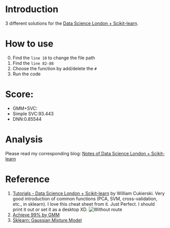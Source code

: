 # Introduction
3 different solutions for the [Data Science London + Scikit-learn](https://www.kaggle.com/c/data-science-london-scikit-learn).

# How to use
0. Find the `line 10` to change the file path
1. Find the `line 82-88`
2. Choose the function by add/delete the `#`
3. Run the code

# Score:
- GMM+SVC: 
- Simple SVC:93.443
- DNN:0.85544

# Analysis
Please read my corresponding blog: [Notes of Data Science London + Scikit-learn](https://typewind.github.io/2017/07/05/k-london-notes/)

# Reference
1. [Tutorials - Data Science London + Scikit-learn](https://www.kaggle.com/c/data-science-london-scikit-learn/visualization/1091) by William Cukierski. Very good introduction of common functions (PCA, SVM, cross-validation, etc., in sklearn). I love this cheat sheet from it. Just Perfect. I should print it out or set it as a desktop XD.
![Without route](http://i.imgur.com/AvFaCSr.png)
2. [Achieve 99% by GMM](http://nbviewer.jupyter.org/gist/luanjunyi/6632d4c0f92bc30750f4)
3. [Sklearn: Gaussian Mixture Model](http://scikit-learn.org/stable/modules/mixture.html)
